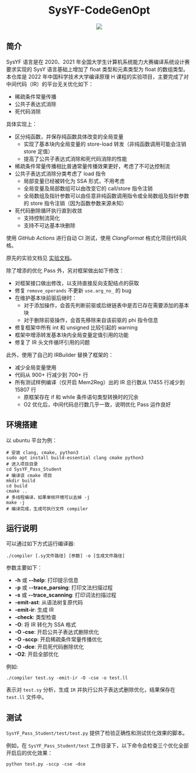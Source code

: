 <div align="center">
  
# SysYF-CodeGenOpt

</div>

<p align="center">

  <a href="https://github.com/liuly0322/sysyf_compiler_codegen_opt/actions/workflows/opt.yml">
    <img src="https://github.com/liuly0322/sysyf_compiler_codegen_opt/actions/workflows/opt.yml/badge.svg">
  </a>

</p>

## 简介

SysYF 语言是在 2020、2021 年全国大学生计算机系统能力大赛编译系统设计赛要求实现的 SysY 语言基础上增加了 float 类型和元素类型为 float 的数组类型。本仓库是 2022 年中国科学技术大学编译原理 H 课程的实验项目，主要完成了对中间代码（IR）的平台无关优化如下：

- 稀疏条件常量传播
- 公共子表达式消除
- 死代码消除

具体实现上：

- 区分纯函数，并保存纯函数具体改变的全局变量
  - 实现了基本块内全局变量的 store-load 转发（非纯函数调用可能会注销 store 定值）
  - 提高了公共子表达式消除和死代码消除的性能
- 稀疏条件常量传播相比普通常量传播效果更好，考虑了不可达控制流
- 公共子表达式消除分类考虑了 load 指令
  - 局部变量已经被转化为 SSA 形式，不用考虑
  - 全局变量及局部数组可以由改变它的 call/store 指令注销
  - 全局数组及指针参数可以由任意非纯函数调用指令或全局数组及指针参数的 store 指令注销（因为函数参数来源未知）
- 死代码删除循环执行直到收敛
  - 支持控制流简化
  - 支持不可达基本块删除

使用 _GitHub Actions_ 进行自动 CI 测试，使用 _ClangFormat_ 格式化项目代码风格。

原先的实验文档见 [实验文档](./doc.md)。

除了增添的优化 Pass 外，另对框架做出如下修改：

- 对框架接口做出修改，以支持直接反向支配结点的获取
- 修复 `remove_operands` 不更新 `use.arg_no_` 的 bug
- 在维护基本块前驱后继时：
  - 对于添加操作，会首先判断前驱或后继链表中是否已存在需要添加的基本块
  - 对于删除前驱操作，会首先移除来自该前驱的 phi 指令信息
- 修复框架中所有 int 和 unsigned 比较引起的 warning
- 框架中增添转发基本块内全局变量定值引用的功能
- 修复了 IR 头文件循环引用的问题

此外，使用了自己的 IRBuilder 替换了框架的：

- 减少全局变量使用
- 代码从 900+ 行减少到 700+ 行
- 所有测试样例编译（仅开启 Mem2Reg）出的 IR 总行数从 17455 行减少到 15807 行
  - 原框架存在 if 和 while 条件语句类型转换时的冗余
  - O2 优化后，中间代码总行数几乎一致，说明优化 Pass 运作良好

## 环境搭建

以 ubuntu 平台为例：

```shell
# 安装 clang, cmake, python3
sudo apt install build-essential clang cmake python3
# 进入项目目录
cd SysYF_Pass_Student
# 编译该 cmake 项目
mkdir build
cd build
cmake ..
# 多线程编译，如果单核环境可以去掉 -j
make -j
# 编译完成，生成可执行文件 compiler
```

## 运行说明

可以通过如下方式运行编译器:

```
./compiler [.sy文件路径] [参数] -o [生成文件路径]
```

参数主要如下：

- **-h** 或 **--help**: 打印提示信息
- **-p** 或 **--trace_parsing**: 打印文法扫描过程
- **-s** 或 **--trace_scanning**: 打印词法扫描过程
- **-emit-ast**: 从语法树复原代码
- **-emit-ir**: 生成 IR
- **-check**: 类型检查
- **-O**: 将 IR 转化为 SSA 格式
- **-O -cse**: 开启公共子表达式删除优化
- **-O -sccp**: 开启稀疏条件常量传播优化
- **-O -dce**: 开启死代码删除优化
- **-O2**: 开启全部优化

例如:

```
./compiler test.sy -emit-ir -O -cse -o test.ll
```

表示对 `test.sy` 分析，生成 `IR` 并执行公共子表达式删除优化，结果保存在 `test.ll` 文件中。

## 测试

`SysYF_Pass_Student/test/test.py` 提供了检验正确性和测试优化效果的脚本。

例如，在 `SysYF_Pass_Student/test` 工作目录下，以下命令会检查三个优化全部开启后的优化效果：

`python test.py -sccp -cse -dce`
